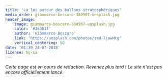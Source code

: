 ```yaml
---
title: 'La loi autour des ballons stratosphériques'
media_order: giammarco-boscaro-380907-unsplash.jpg
header_image:
    image: giammarco-boscaro-380907-unsplash.jpg
    color: '#38361f'
    author: 'Giammarco Boscaro'
    link: 'https://unsplash.com/photos/zeH-ljawHtg'
    vertical_centering: 50
date: '01:39 24-07-2018'
license: by-sa
---
```


_Cette page est en cours de rédaction. Revenez plus tard ! Le site n'est pas encore officiellement lancé._